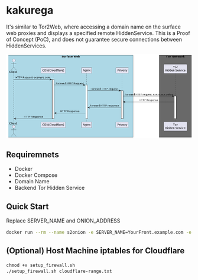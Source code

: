# kakurega
It's similar to Tor2Web, where accessing a domain name on the surface web proxies and displays a specified remote HiddenService. This is a Proof of Concept (PoC), and does not guarantee secure connections between HiddenServices.

![overview](doc/overview.png)


## Requiremnets
- Docker
- Docker Compose
- Domain Name
- Backend Tor Hidden Service

## Quick Start
Replace SERVER_NAME and ONION_ADDRESS
```bash
docker run --rm --name s2onion -e SERVER_NAME=YourFront.example.com -e ONION_ADDRESS=YourBackend.onion -it -p 80:80 -d ghcr.io/39ff/kakurega:main
```

## (Optional) Host Machine iptables for Cloudflare
```
chmod +x setup_firewall.sh
./setup_firewall.sh cloudflare-range.txt
```

